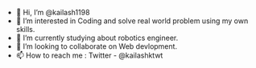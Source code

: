 - 👋 Hi, I’m @kailash1198
- 👀 I’m interested in Coding and solve real world problem using my own skills.
- 🌱 I’m currently studying about robotics engineer.
- 💞️ I’m looking to collaborate on Web devlopment.
- 📫 How to reach me : Twitter - @kailashktwt


<!---
kailash1198/kailash1198 is a ✨ special ✨ repository because its `README.md` (this file) appears on your GitHub profile.
You can click the Preview link to take a look at your changes.
--->
